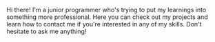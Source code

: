 Hi there!
I'm a junior programmer who's trying to put my learnings into something more professional.
Here you can check out my projects and learn how to contact me if you're interested in any of my skills.
Don't hesitate to ask me anything!
